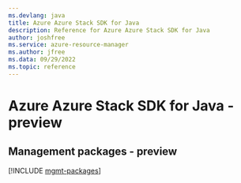 ```yaml
---
ms.devlang: java
title: Azure Azure Stack SDK for Java
description: Reference for Azure Azure Stack SDK for Java
author: joshfree
ms.service: azure-resource-manager
ms.author: jfree
ms.data: 09/29/2022
ms.topic: reference
---
```

# Azure Azure Stack SDK for Java - preview

## Management packages - preview
[!INCLUDE [mgmt-packages](azure-stack-mgmt-index.md)]